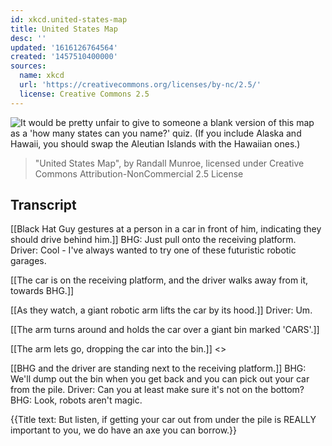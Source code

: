 ```yaml
---
id: xkcd.united-states-map
title: United States Map
desc: ''
updated: '1616126764564'
created: '1457510400000'
sources:
  name: xkcd
  url: 'https://creativecommons.org/licenses/by-nc/2.5/'
  license: Creative Commons 2.5
---
```

![It would be pretty unfair to give to someone a blank version of this map as a 'how many states can you name?' quiz. (If you include Alaska and Hawaii, you should swap the Aleutian Islands with the Hawaiian ones.)](https://imgs.xkcd.com/comics/united_states_map.png)
> "United States Map", by Randall Munroe, licensed under Creative Commons Attribution-NonCommercial 2.5 License

## Transcript
[[Black Hat Guy gestures at a person in a car in front of him, indicating they should drive behind him.]]
BHG: Just pull onto the receiving platform.
Driver: Cool - I've always wanted to try one of these futuristic robotic garages.

[[The car is on the receiving platform, and the driver walks away from it, towards BHG.]]

[[As they watch, a giant robotic arm lifts the car by its hood.]]
Driver: Um.

[[The arm turns around and holds the car over a giant bin marked 'CARS'.]]

[[The arm lets go, dropping the car into the bin.]]
<<CRUNCH>>

[[BHG and the driver are standing next to the receiving platform.]]
BHG: We'll dump out the bin when you get back and you can pick out your car from the pile.
Driver: Can you at least make sure it's not on the bottom?
BHG: Look, robots aren't magic.

{{Title text: But listen, if getting your car out from under the pile is REALLY important to you, we do have an axe you can borrow.}}

